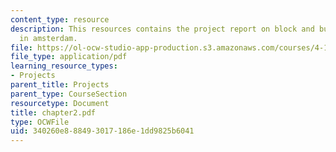 ```yaml
---
content_type: resource
description: This resources contains the project report on block and building types
  in amsterdam.
file: https://ol-ocw-studio-app-production.s3.amazonaws.com/courses/4-175-case-studies-in-city-form-fall-2005/340260e888493017186e1dd9825b6041_chapter2.pdf
file_type: application/pdf
learning_resource_types:
- Projects
parent_title: Projects
parent_type: CourseSection
resourcetype: Document
title: chapter2.pdf
type: OCWFile
uid: 340260e8-8849-3017-186e-1dd9825b6041
---
```

